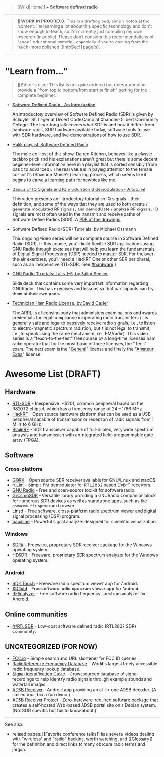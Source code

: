 > [[Wiki|Home]] ▸ **Software defined radio**

* * *

> 📝 **WORK IN PROGRESS**: This is a drafting pad, simply notes at the moment. I'm learning a lot about this specific technology and don't know enough to teach, so I'm currently just compiling my own research (in public). Please don't consider this recommendations of "good" educational material, especially if you're coming from the much-more polished [[InfoSec]] page(s).

* * *

# "Learn from…"

> 📝 Editor's note: This list is not quite ordered but does attempt to provide a "from top to bottom/from start to finish" sorting for the complete beginner.

* [Software Defined Radio - An Introduction](https://www.youtube.com/watch?v=kWfU1G3Jq4w)

  An introductory overview of Software Defined Radio (SDR) is given by Schuyler St. Leger at Desert Code Camp at Chandler-Gilbert Community College. The hour-long talk covers what SDR is and how it differs from hardware radio, SDR hardware available today, software tools to use with SDR hardware, and live demonstrations of how to use SDR.

* [Hak5 playlist: Software Defined Radio](https://www.youtube.com/playlist?list=PLBmFDs_1nZfBN2x5dbFXO7RfcwVGrqQy-)

  The male co-host of this show, Darren Kitchen, behaves like a classic techbro prick and his explanations aren't great but there is some decent beginner-level information here in a playlist that is sorted sensibly (from basic to advanced). The real value is in paying attention to the female co-host's (Shannon Morse's) learning process, which seems like it begins to carve a learning path for newbies like me.

* [Basics of IQ Signals and IQ modulation & demodulation - A tutorial](https://www.youtube.com/watch?v=h_7d-m1ehoY)

  This video presents an introductory tutorial on IQ signals - their definition, and some of the ways that they are used to both create / generate modulated RF signals, and demodulate / analyze RF signals. IQ signals are most often used in the transmit and receive paths of Software Define Radios (SDR). A [PDF of the drawings](http://www.qsl.net/w/w2aew/youtube/Basics_IQ_signals_modulation.pdf).

* [Software Defined Radio (SDR) Tutorials, by Michael Ossmann](http://greatscottgadgets.com/sdr/)

  This ongoing video series will be a complete course in Software Defined Radio (SDR). In this course, you'll build flexible SDR applications using GNU Radio through exercises that will help you learn the fundamentals of Digital Signal Processing (DSP) needed to master SDR. For the over-the-air exercises, you'll need a HackRF One or other SDR peripheral, such as an inexpensive RTL-SDR. (See [#hardware](#hardware).)

* [GNU Radio Tutorials: Labs 1–5, by Balint Seeber](https://files.ettus.com/tutorials/labs/Lab_1-5.pdf)

  Slide deck that contains some very important information regarding GNURadio. This has exercises and lessons so that participants can try them at their own pace.

* [Technician Ham Radio License, by David Casler](https://www.youtube.com/playlist?list=PL07A7D1C9D7BF7F48)

  The ARRL is a licensing body that administers examinations and awards credentials for legal compliance in operating radio transmitters (it is generally safe and legal to passively receive radio signals, i.e., to listen to electro-magnetic spectrum radiation, but it is not legal to transmit, i.e., to speak using the same mechanism, i.e., EM/radio). This video series is a "teach-to-the-test" free course by a long-time licensed ham radio operator that for the most basic of these licenses, the "Tech" exam. The next exam is the "[General](https://www.youtube.com/playlist?list=PL0R9jy9LZw_35KimLiSIOH0YdNtCeYcRe)" license and finally the "[Amateur Extra](https://www.youtube.com/playlist?list=PL0R9jy9LZw_3CHCH-5A8faeIA-H3e4ZNC)" license.

# Awesome List (DRAFT)

## Hardware

* [RTL-SDR](http://www.rtl-sdr.com/buy-rtl-sdr-dvb-t-dongles/) - Inexpensive (~$20), common peripheral based on the R820T2 chipset, which has a frequency range of  24 – 1766 MHz.
* [HackRF](https://greatscottgadgets.com/hackrf/) - Open source hardware platform that can be used as a USB peripheral capable of transmission or reception of radio signals from 1 MHz to 6 GHz.
* [BladeRF](https://www.nuand.com/) - SDR transciever capable of full-duplex, very wide spectrum analysis and transmission with an integrated field-programmable gate array (FPGA).

## Software

### Cross-platform

* [GQRX](http://gqrx.dk/) - Open source SDR receiver available for GNU/Linux and macOS.
* [rtl_fm](http://manpages.ubuntu.com/manpages/trusty/man1/rtl_fm.1.html) - Simple FM demodulator for RTL2832 based DVB-T receivers.
* [GNU Radio](https://gnuradio.org) - Free and open-source toolkit for software radio.
* [GrOsmoSDR](https://osmocom.org/projects/sdr/wiki/GrOsmoSDR) - Versatile library providing a GNURadio Companion block for numerous SDR devices as well as standalone apps, such as the `osmocom_fft` spectrum browser.
* [Linad](http://www.sm5bsz.com/linuxdsp/linrad.htm) - Free software, cross-platform radio spectrum viewer and digital signal processing (DSP) program.
* [baudline](http://baudline.com/) - Powerful signal analyzer designed for scientific visualization.

### Windows

* [SDR#](http://sdrsharp.com/) - Freeware, proprietary SDR receiver package for the Windows operating system.
* [HDSDR](http://www.hdsdr.de/) - Freeware, proprietary SDR spectrum analyzer for the Windows operating system.

### Android

* [SDR Touch](http://sdrtouch.com/) - Freeware radio spectrum viewer app for Android.
* [SDRoid](http://sdr-labs.com/software/sdroid) - Free software radio spectrum viewer app for Android.
* [RFAnalyzer](https://github.com/demantz/RFAnalyzer) - Free software radio frequency spectrum analyzer for Android.

## Online communities

* [/r/RTLSDR](https://www.reddit.com/r/RTLSDR/) - Low-cost software defined radio (RTL2832 SDR) community.

## UNCATEGORIZED (FOR NOW)

* [FCC.io](https://fcc.io/) - Simple search and URL shortener for FCC ID queries.
* [RadioReference Frequency Database](https://www.radioreference.com/apps/db/) - World's largest freely accessible radio frequency lookup database.
* [Signal Identification Guide](https://www.sigidwiki.com/) - Crowdsourced database of signal recordings to help identify radio signals through example sounds and waterfall images.
* [ADSB Receiver](http://hiz.ch/index.php/home/adsb-receiver) - Android app providing an all-in-one ADSB decoder. (A limited tool, but a fun demo.)
* [ADSB Receiver Project](https://www.adsbreceiver.net/) - Zero-hardware-required software package that creates a self-hosted Web-based ADSB portal site on a Debian system. (Not SDR specific but fun to know about.)

* * *

See also:

* related pages: [[Favorite conference talks]] has several videos dealing with "wireless" and "radio" hacking, worth watching, and [[Glossary]] for the definition and direct links to many obscure radio terms and jargon.